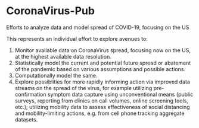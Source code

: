 # CoronaVirus-Pub
Efforts to analyze data and model spread of COVID-19, focusing on the US

This represents an individual effort to explore avenues to:

1. Monitor available data on CoronaVirus spread, focusing now on the US, 
at the highest available data resolution. 
2. Statistically model the current and potential future spread or 
abatement of the pandemic based on various assumptions and possible actions.
3. Computationally model the same.
4. Explore possiblities for more rapidly informing action via improved data streams on the
spread of the virus, for example utilizing pre-confirmation symptom data capture
using unconventional means (public surveys, reporting from clinics on call volumes,
online screening tools, etc.); utilizing mobility data to assess effectiveness of
social distancing and mobility-limiting actions, e.g. from cell phone tracking
aggregate datasets.
